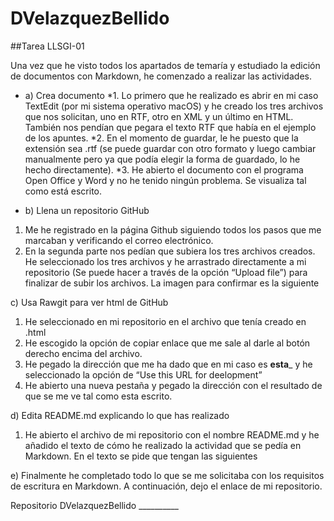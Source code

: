 # DVelazquezBellido

##Tarea LLSGI-01

Una vez que he visto todos los apartados de temaría y estudiado la edición de documentos con Markdown, he comenzado a realizar las actividades.

* a) Crea documento
  *1. Lo primero que he realizado es abrir en mi caso TextEdit (por mi sistema operativo macOS) y he creado los tres archivos que nos solicitan, uno en RTF, otro en XML y un último en HTML. También nos pendían que pegara el texto RTF que había en el ejemplo de los apuntes.
  *2. En el momento de guardar, le he puesto que la extensión sea .rtf (se puede guardar con otro formato y luego cambiar manualmente pero ya que podía elegir la forma de guardado, lo he hecho directamente).
  *3. He abierto el documento con el programa Open Office y Word y no he tenido ningún problema. Se visualiza tal como está escrito.

* b) Llena un repositorio GitHub
1.	Me he registrado en la página Github siguiendo todos los pasos que me marcaban y verificando el correo electrónico.
2.	En la segunda parte nos pedían que subiera los tres archivos creados. He seleccionado los tres archivos y he arrastrado directamente a mi repositorio (Se puede hacer a través de la opción “Upload file”) para finalizar de subir los archivos.
La imagen para confirmar es la siguiente

c)	Usa Rawgit para ver html de GitHub
1.	He seleccionado en mi repositorio en el archivo que tenía creado en .html
2.	He escogido la opción de copiar enlace que me sale al darle al botón derecho encima del archivo.
3.	He pegado la dirección que me ha dado que en mi caso es ____esta_____ y he seleccionado la opción de “Use this URL for deelopment”
4.	He abierto una nueva pestaña y pegado la dirección con el resultado de que se me ve tal como esta escrito.

d)	Edita README.md explicando lo que has realizado
1.	He abierto el archivo de mi repositorio con el nombre README.md y he añadido el texto de cómo he realizado la actividad que se pedía en Markdown. En el texto se pide que tengan las siguientes

e)	Finalmente he completado todo lo que se me solicitaba con los requisitos de escritura en Markdown. A continuación, dejo el enlace de mi repositorio.

Repositorio DVelazquezBellido __________
